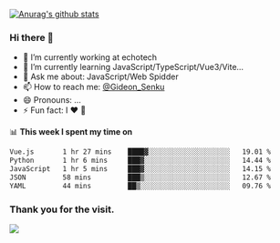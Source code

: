 [![Anurag's github stats](https://github-readme-stats.vercel.app/api?username=gideonsenku)](https://github.com/anuraghazra/github-readme-stats)
### Hi there 👋
- 🔭 I’m currently working at echotech
- 🌱 I’m currently learning JavaScript/TypeScript/Vue3/Vite...
- 💬 Ask me about: JavaScript/Web Spidder 
- 📫 How to reach me: [@Gideon_Senku](https://t.me/Gideon_Senku)
- 😄 Pronouns: ...
- ⚡ Fun fact: I ❤️ 🎵

📊 **This week I spent my time on**
<!--START_SECTION:waka-->

```txt
Vue.js       1 hr 27 mins    ████▓░░░░░░░░░░░░░░░░░░░░   19.01 %
Python       1 hr 6 mins     ███▓░░░░░░░░░░░░░░░░░░░░░   14.44 %
JavaScript   1 hr 5 mins     ███▓░░░░░░░░░░░░░░░░░░░░░   14.15 %
JSON         58 mins         ███▒░░░░░░░░░░░░░░░░░░░░░   12.67 %
YAML         44 mins         ██▒░░░░░░░░░░░░░░░░░░░░░░   09.76 %
```

<!--END_SECTION:waka-->


### Thank you for the visit.
![](http://profile-counter.glitch.me/gideonsenku/count.svg)
<!--
**GideonSenku/GideonSenku** is a ✨ _special_ ✨ repository because its `README.md` (this file) appears on your GitHub profile.

Here are some ideas to get you started:

- 🔭 I’m currently working on ...
- 🌱 I’m currently learning ...
- 👯 I’m looking to collaborate on ...
- 🤔 I’m looking for help with ...
- 💬 Ask me about ...
- 📫 How to reach me: ...
- 😄 Pronouns: ...
- ⚡ Fun fact: ...
-->
